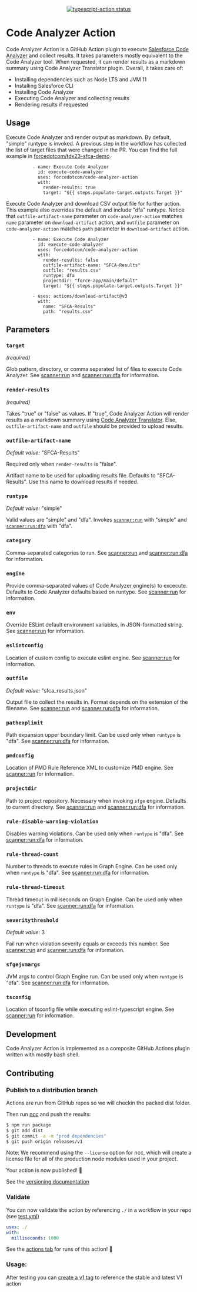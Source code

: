 <p align="center">
  <a href="https://github.com/actions/typescript-action/actions"><img alt="typescript-action status" src="https://github.com/actions/typescript-action/workflows/build-test/badge.svg"></a>
</p>

# Code Analyzer Action

Code Analyzer Action is a GitHub Action plugin to execute [Salesforce Code Analyzer](https://forcedotcom.github.io/sfdx-scanner/) and collect results. It takes parameters mostly equivalent to the Code Analyzer tool. When requested, it can render results as a markdown summary using Code Analyzer Translator plugin.
Overall, it takes care of:

* Installing dependencies such as Node LTS and JVM 11
* Installing Salesforce CLI
* Installing Code Analyzer
* Executing Code Analyzer and collecting results
* Rendering results if requested

## Usage

Execute Code Analyzer and render output as markdown. By default, "simple" runtype is invoked. A previous step in the workflow has collected the list of target files that were changed in the PR. You can find the full example in [forcedotcom/tdx23-sfca-demo](https://github.com/forcedotcom/tdx23-sfca-demo).

```
          - name: Execute Code Analyzer
            id: execute-code-analyzer
            uses: forcedotcom/code-analyzer-action
            with:
              render-results: true
              target: "${{ steps.populate-target.outputs.Target }}"
```

Execute Code Analyzer and download CSV output file for further action. This example also overrides the default and include "dfa" runtype. Notice that `outfile-artifact-name` parameter on `code-analyzer-action` matches `name` parameter on `download-artifact` action, and `outfile` parameter on `code-analyzer-action` matches `path` parameter in `download-artifact` action.

```
          - name: Execute Code Analyzer
            id: execute-code-analyzer
            uses: forcedotcom/code-analyzer-action
            with:
              render-results: false
              outfile-artifact-name: "SFCA-Results"
              outfile: "results.csv"
              runtype: dfa
              projectdir: "force-app/main/default"
              target: "${{ steps.populate-target.outputs.Target }}"
              
          - uses: actions/download-artifact@v3
            with:
              name: "SFCA-Results"
              path: "results.csv"
```

## Parameters

### `target`

*(required)*

Glob pattern, directory, or comma separated list of files to execute Code Analyzer. See [scanner:run](https://forcedotcom.github.io/sfdx-scanner/en/v3.x/scanner-commands/run/) and [scanner:run:dfa](https://forcedotcom.github.io/sfdx-scanner/en/v3.x/scanner-commands/dfa/) for information.

### `render-results`

*(required)*

Takes "true" or "false" as values. If "true", Code Analyzer Action will render results as a markdown summary using [Code Analyzer Translator](). Else, `outfile-artifact-name` and `outfile` should be provided to upload results.

### `outfile-artifact-name`

*Default value:* "SFCA-Results"

Required only when `render-results` is "false".

Artifact name to be used for uploading results file. Defaults to "SFCA-Results". Use this name to download results if needed.

### `runtype`

*Default value:* "simple"

Valid values are "simple" and "dfa". Invokes [`scanner:run`](https://forcedotcom.github.io/sfdx-scanner/en/v3.x/scanner-commands/run/) with "simple" and [`scanner:run:dfa`](https://forcedotcom.github.io/sfdx-scanner/en/v3.x/scanner-commands/dfa/) with "dfa".

### `category`

Comma-separated categories to run. See [scanner:run](https://forcedotcom.github.io/sfdx-scanner/en/v3.x/scanner-commands/run/) and [scanner:run:dfa](https://forcedotcom.github.io/sfdx-scanner/en/v3.x/scanner-commands/dfa/) for information.

### `engine`

Provide comma-separated values of Code Analyzer engine(s) to excecute. Defaults to Code Analyzer defaults based on runtype. See [scanner:run](https://forcedotcom.github.io/sfdx-scanner/en/v3.x/scanner-commands/run/) for information.


### `env`

Override ESLint default environment variables, in JSON-formatted string. See [scanner:run](https://forcedotcom.github.io/sfdx-scanner/en/v3.x/scanner-commands/run/) for information.


### `eslintconfig`

Location of custom config to execute eslint engine. See [scanner:run](https://forcedotcom.github.io/sfdx-scanner/en/v3.x/scanner-commands/run/) for information.

### `outfile`

*Default value:* "sfca_results.json"

Output file to collect the results in. Format depends on the extension of the filename. See [scanner:run](https://forcedotcom.github.io/sfdx-scanner/en/v3.x/scanner-commands/run/) and [scanner:run:dfa](https://forcedotcom.github.io/sfdx-scanner/en/v3.x/scanner-commands/dfa/) for information.


### `pathexplimit`

Path expansion upper boundary limit. Can be used only when `runtype` is "dfa". See [scanner:run:dfa](https://forcedotcom.github.io/sfdx-scanner/en/v3.x/scanner-commands/dfa/) for information.

### `pmdconfig`

Location of PMD Rule Reference XML to customize PMD engine. See [scanner:run](https://forcedotcom.github.io/sfdx-scanner/en/v3.x/scanner-commands/run/) for information.

### `projectdir`

Path to project repository. Necessary when invoking `sfge` engine. Defaults to current directory. See [scanner:run](https://forcedotcom.github.io/sfdx-scanner/en/v3.x/scanner-commands/run/) and [scanner:run:dfa](https://forcedotcom.github.io/sfdx-scanner/en/v3.x/scanner-commands/dfa/) for information.


### `rule-disable-warning-violation`

Disables warning violations. Can be used only when `runtype` is "dfa". See [scanner:run:dfa](https://forcedotcom.github.io/sfdx-scanner/en/v3.x/scanner-commands/dfa/) for information.

### `rule-thread-count`

Number to threads to execute rules in Graph Engine. Can be used only when `runtype` is "dfa". See [scanner:run:dfa](https://forcedotcom.github.io/sfdx-scanner/en/v3.x/scanner-commands/dfa/) for information.

### `rule-thread-timeout`

Thread timeout in milliseconds on Graph Engine. Can be used only when `runtype` is "dfa". See [scanner:run:dfa](https://forcedotcom.github.io/sfdx-scanner/en/v3.x/scanner-commands/dfa/) for information.

### `severitythreshold`

*Default value:* 3

Fail run when violation severity equals or exceeds this number. See [scanner:run](https://forcedotcom.github.io/sfdx-scanner/en/v3.x/scanner-commands/run/) and [scanner:run:dfa](https://forcedotcom.github.io/sfdx-scanner/en/v3.x/scanner-commands/dfa/) for information.

### `sfgejvmargs`

JVM args to control Graph Engine run. Can be used only when `runtype` is "dfa". See [scanner:run:dfa](https://forcedotcom.github.io/sfdx-scanner/en/v3.x/scanner-commands/dfa/) for information.


### `tsconfig`

Location of tsconfig file while executing eslint-typescript engine. See [scanner:run](https://forcedotcom.github.io/sfdx-scanner/en/v3.x/scanner-commands/run/) for information.

## Development

Code Analyzer Action is implemented as a composite GitHub Actions plugin written with mostly bash shell.

## Contributing

### Publish to a distribution branch

Actions are run from GitHub repos so we will checkin the packed dist folder. 

Then run [ncc](https://github.com/zeit/ncc) and push the results:
```bash
$ npm run package
$ git add dist
$ git commit -a -m "prod dependencies"
$ git push origin releases/v1
```

Note: We recommend using the `--license` option for ncc, which will create a license file for all of the production node modules used in your project.

Your action is now published! :rocket: 

See the [versioning documentation](https://github.com/actions/toolkit/blob/master/docs/action-versioning.md)

### Validate

You can now validate the action by referencing `./` in a workflow in your repo (see [test.yml](.github/workflows/test.yml))

```yaml
uses: ./
with:
  milliseconds: 1000
```

See the [actions tab](https://github.com/actions/typescript-action/actions) for runs of this action! :rocket:

### Usage:

After testing you can [create a v1 tag](https://github.com/actions/toolkit/blob/master/docs/action-versioning.md) to reference the stable and latest V1 action
